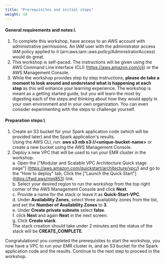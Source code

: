 ```yaml
---
title: "Prerequisites and initial steps"
weight: 10
---
```

#### General requirements and notes:\

1. To complete this workshop, have access to an AWS account with administrative permissions. An IAM user with the  administrator access IAM policy applied to it (arn:aws:iam::aws:policy/AdministratorAccess) would do great.
2. This workshop is self-paced. The instructions will  be given using the AWS Command Line Interface (CLI) (https://aws.amazon.com/cli) or the AWS Management Console. 
3. While the workshop provides step by step instructions, **please do take a moment to look around and understand what is happening at each step** as this will enhance your learning experience. The workshop is meant as a getting started guide, but you will learn the most by digesting each of the steps and thinking about how they would apply in your own environment and in your own organization. You can even consider experimenting with the steps to challenge yourself.


#### Preparation steps:\

1. Create an S3 bucket for your Spark application code (which will be provided later) and the Spark application's results.\
Using the AWS CLI, run: **aws s3 mb s3://\<unique-bucket-name\>** or create a new bucket using the AWS Management Console.
2. Deploy a new VPC that will be used to run your EMR cluster in the workshop.\
a. Open the ["Modular and Scalable VPC Architecture Quick stage page"] (https://aws.amazon.com/quickstart/architecture/vpc/) and go to the "How to deploy" tab, Click the ["Launch the Quick Start"] (https://fwd.aws/mm853) link.\
b. Select your desired region to run the workshop from the top right corner of the AWS Management Console and click **Next**.\
c. Provide a name for the stack or leave it as **Quick-Start-VPC**.\
d. Under **Availability Zones**, select three availabliity zones from the list, and set the **Number of Availabliity Zones** to **3**.\
e. Under **Create private subnets** select **false**.\
f. click **Next** and again **Next** in the next screen.\
g. Click **Create stack**.\
The stack creation should take under 2 minutes and the status of the stack will be **CREATE_COMPLETE**.

Congratulations! you completed the prerequisites to start the workshop, you now have a VPC to run your EMR cluster in, and an S3 bucket for the Spark application code and the results. Continue to the next step to proceed in the workshop.